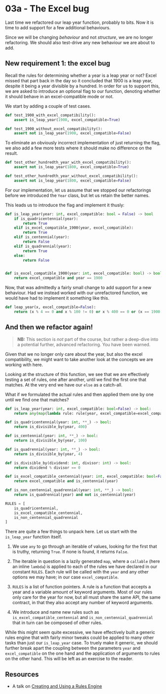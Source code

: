 # 03a - The Excel bug

Last time we refactored our leap year function, probably to bits. Now it is time to add support for a few additional behaviours.

Since we will be changing _behaviour_ and not _structure_, we are no longer refactoring. We should also test-drive any new behaviour we are about to add.

## New requirement 1: the excel bug

Recall the rules for determining whether a year is a leap year or not? Excel missed that part back in the day so it concluded that 1900 is a leap year, despite it being a year divisible by a hundred. In order for us to support this, we are asked to introduce an optional flag to our function, denoting whether it should behave in an excel-compatible mode or not.

We start by adding a couple of test cases.

```python
def test_1900_with_excel_compatibility():
    assert is_leap_year(1900, excel_compatible=True)

def test_1900_without_excel_compatibility():
    assert not is_leap_year(1900, excel_compatible=False)
```

To eliminate an obviously incorrect implementation of just returning the flag, we also add a few more tests where it should make no difference on the result.

```python
def test_other_hundredth_year_with_excel_compatibility():
    assert not is_leap_year(1800, excel_compatible=True)

def test_other_hundredth_year_without_excel_compatibility():
    assert not is_leap_year(1800, excel_compatible=False)
```

For our implementation, let us assume that we stopped our refactorings before we introduced the `Year` class, but let us retain the better names.

This leads us to introduce the flag and implement it thusly:

```python
def is_leap_year(year: int, excel_compatible: bool = False) -> bool
    if is_quadricentennial(year):
        return True
    elif is_excel_compatible_1900(year, excel_compatible):
        return True
    elif is_centennial(year):
        return False
    elif is_quadrennial(year):
        return True
    else:
        return False


def is_excel_compatible_1900(year: int, excel_compatible: bool) -> bool:
    return excel_compatible and year == 1900
```

Now, that was admittedly a fairly small change to add support for a new behaviour. Had we instead worked with our unrefactored function, we would have had to implement it something like this.

```python
def leap_year(x, excel_compatible=False):
    return (x % 4 == 0 and x % 100 != 0) or x % 400 == 0 or (x == 1900 and excel_compatible)
```

## And then we refactor again!

> **NB:** This section is _not_ part of the course, but rather a deep-dive into a potential further, advanced refactoring. You have been warned.

Given that we no longer only care about the year, but also the excel compatibility, we might want to take another look at the concepts we are working with here. 

Looking at the structure of this function, we see that we are effectively testing a set of rules, one after another, until we find the first one that matches. At the very end we have our `else` as a catch-all.

What if we formulated the actual rules and then applied them one by one until we find one that matches?

```python
def is_leap_year(year: int, excel_compatible: bool=False) -> bool: 
    return any(map(lambda rule: rule(year, excel_compatible=excel_compatible), RULES))

def is_quadricentennial(year: int, **_) -> bool:
    return is_divisible_by(year, 400)

def is_centennial(year: int, **_) -> bool:
    return is_divisible_by(year, 100)

def is_quadrennial(year: int, **_) -> bool:
    return is_divisible_by(year, 4)

def is_divisible_by(dividend: int, divisor: int) -> bool: 
    return dividend % divisor == 0

def is_excel_compatible_centennial(year: int, excel_compatible: bool=False, **_) -> bool:
    return excel_compatible and is_centennial(year)

def is_non_centennial_quadrennial(year: int, **_) -> bool:
    return is_quadrennial(year) and not is_centennial(year)

RULES = [
    is_quadricentennial, 
    is_excel_compatible_centennial, 
    is_non_centennial_quadrennial
]
```

There are quite a few things to unpack here. Let us start with the `is_leap_year` function itself.

1. We use `any` to go through an iterable of values, looking for the first that is truthy, returning `True`. If none is found, it returns `False`.

2. The iterable in question is a lazily generated `map`, where a `callable` (here an inline `lambda`) is applied to each of the rules we have declared in our constant `RULES`. Each rule will be called with the `year` and any other options we may have; in our case `excel_compatible`.

3. `RULES` is a list of function pointers. A rule is a function that accepts a year and a variable amount of keyword arguments. Most of our rules only care for the year for now, but all must share the same API, the same contract, in that they also accept any number of keyword arguments.

4. We introduce and name new rules such as `is_excel_compatible_centennial` and `is_non_centennial_quadrennial` that in turn can be composed of other rules.

While this might seem quite excessive, we have effectively built a generic rules engine that with fairly minor tweaks could be applied to many other tasks than just our `is_leap_year` case. To truely make it generic, we should further break apart the coupling between the parameters `year` and `excel_compatible` on the one hand and the application of arguments to rules on the other hand. This will be left as an exercise to the reader.

## Resources

* A talk on [Creating and Using a Rules Engine](https://www.youtube.com/watch?v=Lsi1ZhmbNDc)
